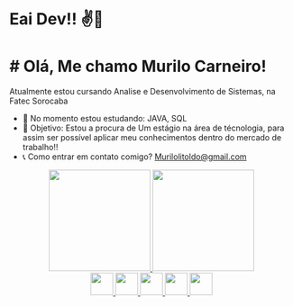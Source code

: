 # Eai Dev!! ✌️👻

# # Olá, Me chamo Murilo Carneiro!
 Atualmente estou cursando Analise e Desenvolvimento de Sistemas, na Fatec Sorocaba
- 🌱 No momento estou estudando: JAVA, SQL
- 📌 Objetivo: Estou a procura de Um estágio na área de técnologia, para assim ser possível aplicar meu conhecimentos dentro do mercado de trabalho!!
- 📞 Como entrar em contato comigo?
      Murilolitoldo@gmail.com
<div align ="center">
<a href="https://github.com/murilolca">
<img loading="lazy" height="180em" src="https://github-readme-stats.vercel.app/api/top-langs/?username=murilolca&layout=compact&langs_count=7&theme=dracula"/>
<img loading="lazy" height="180em" src="https://github-readme-stats.vercel.app/api?username=murilolca&show_icons=true&theme=dracula&include_all_commits=true&count_private=true"/>
</div>

<div align="center">  
<img loading="lazy" src="https://cdn.jsdelivr.net/gh/devicons/devicon/icons/java/java-original.svg" width="40" height="40"/> <img loading="lazy" src="https://cdn.jsdelivr.net/gh/devicons/devicon/icons/linux/linux-original.svg" width="40" height="40"/> <img src="https://cdn.jsdelivr.net/gh/devicons/devicon@latest/icons/azuresqldatabase/azuresqldatabase-original.svg" width="40" height="40" />  <img src="https://cdn.jsdelivr.net/gh/devicons/devicon@latest/icons/c/c-original.svg" width="40" height="40"/> <img src="https://cdn.jsdelivr.net/gh/devicons/devicon@latest/icons/csharp/csharp-original.svg" width="40" height="40"/>
</div>
          
          
